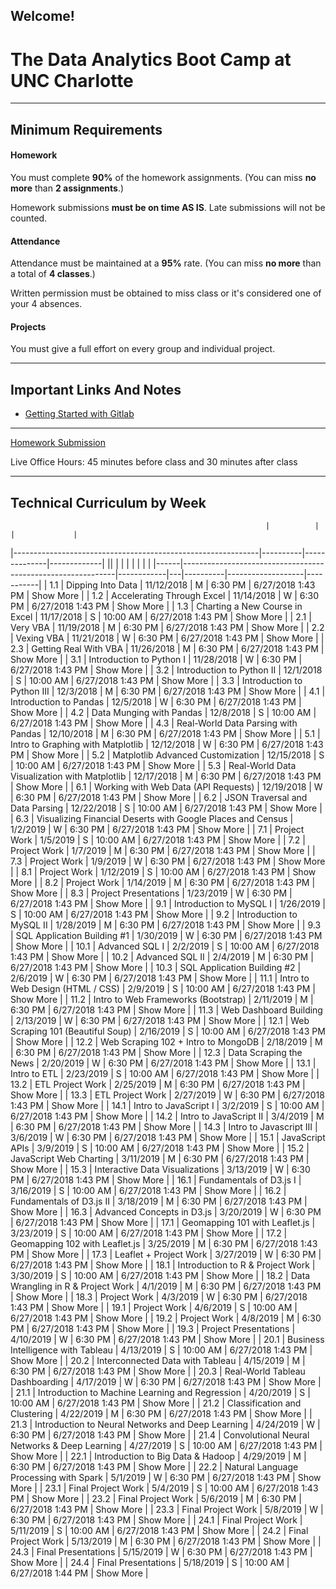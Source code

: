 Welcome!
-----------------------------------------
# The Data Analytics Boot Camp at UNC Charlotte


-----------------------------------------


## Minimum Requirements


#### Homework


You must complete **90%** of the homework assignments. (You can miss **no more** than **2 assignments**.)


Homework submissions **must be on time AS IS**. Late submissions will not be counted.


#### Attendance


Attendance must be maintained at a **95%** rate. (You can miss **no more** than a total of **4 classes**.)


Written permission must be obtained to miss class or it's considered one of your 4 absences.


#### Projects


You must give a full effort on every group and individual project.

-----------------------------------------


## Important Links And Notes


- [Getting Started with Gitlab](guides/gitlab/readme.md)

-----------------------------------------


[Homework Submission](http://bootcampspot.com)


Live Office Hours: 45 minutes before class and 30 minutes after class


-----------------------------------------
## Technical Curriculum by Week
                                                             |          |              |             | 
|-------------------------------------------------------------|----------|--------------|-------------| 
||      |                                                             |            |   |          |                   |           | 
|------|-------------------------------------------------------------|------------|---|----------|-------------------|-----------| 
| 1.1  | Dipping Into Data                                           | 11/12/2018 | M | 6:30 PM  | 6/27/2018 1:43 PM | Show More | 
| 1.2  | Accelerating Through Excel                                  | 11/14/2018 | W | 6:30 PM  | 6/27/2018 1:43 PM | Show More | 
| 1.3  | Charting a New Course in Excel                              | 11/17/2018 | S | 10:00 AM | 6/27/2018 1:43 PM | Show More | 
| 2.1  | Very VBA                                                    | 11/19/2018 | M | 6:30 PM  | 6/27/2018 1:43 PM | Show More | 
| 2.2  | Vexing VBA                                                  | 11/21/2018 | W | 6:30 PM  | 6/27/2018 1:43 PM | Show More | 
| 2.3  | Getting Real With VBA                                       | 11/26/2018 | M | 6:30 PM  | 6/27/2018 1:43 PM | Show More | 
| 3.1  | Introduction to Python I                                    | 11/28/2018 | W | 6:30 PM  | 6/27/2018 1:43 PM | Show More | 
| 3.2  | Introduction to Python II                                   | 12/1/2018  | S | 10:00 AM | 6/27/2018 1:43 PM | Show More | 
| 3.3  | Introduction to Python III                                  | 12/3/2018  | M | 6:30 PM  | 6/27/2018 1:43 PM | Show More | 
| 4.1  | Introduction to Pandas                                      | 12/5/2018  | W | 6:30 PM  | 6/27/2018 1:43 PM | Show More | 
| 4.2  | Data Munging with Pandas                                    | 12/8/2018  | S | 10:00 AM | 6/27/2018 1:43 PM | Show More | 
| 4.3  | Real-World Data Parsing with Pandas                         | 12/10/2018 | M | 6:30 PM  | 6/27/2018 1:43 PM | Show More | 
| 5.1  | Intro to Graphing with Matplotlib                           | 12/12/2018 | W | 6:30 PM  | 6/27/2018 1:43 PM | Show More | 
| 5.2  | Matplotlib Advanced Customization                           | 12/15/2018 | S | 10:00 AM | 6/27/2018 1:43 PM | Show More | 
| 5.3  | Real-World Data Visualization with Matplotlib               | 12/17/2018 | M | 6:30 PM  | 6/27/2018 1:43 PM | Show More | 
| 6.1  | Working with Web Data (API Requests)                        | 12/19/2018 | W | 6:30 PM  | 6/27/2018 1:43 PM | Show More | 
| 6.2  | JSON Traversal and Data Parsing                             | 12/22/2018 | S | 10:00 AM | 6/27/2018 1:43 PM | Show More | 
| 6.3  | Visualizing Financial Deserts with Google Places and Census | 1/2/2019   | W | 6:30 PM  | 6/27/2018 1:43 PM | Show More | 
| 7.1  | Project Work                                                | 1/5/2019   | S | 10:00 AM | 6/27/2018 1:43 PM | Show More | 
| 7.2  | Project Work                                                | 1/7/2019   | M | 6:30 PM  | 6/27/2018 1:43 PM | Show More | 
| 7.3  | Project Work                                                | 1/9/2019   | W | 6:30 PM  | 6/27/2018 1:43 PM | Show More | 
| 8.1  | Project Work                                                | 1/12/2019  | S | 10:00 AM | 6/27/2018 1:43 PM | Show More | 
| 8.2  | Project Work                                                | 1/14/2019  | M | 6:30 PM  | 6/27/2018 1:43 PM | Show More | 
| 8.3  | Project Presentations                                       | 1/23/2019  | W | 6:30 PM  | 6/27/2018 1:43 PM | Show More | 
| 9.1  | Introduction to MySQL I                                     | 1/26/2019  | S | 10:00 AM | 6/27/2018 1:43 PM | Show More | 
| 9.2  | Introduction to MySQL II                                    | 1/28/2019  | M | 6:30 PM  | 6/27/2018 1:43 PM | Show More | 
| 9.3  | SQL Application Building #1                                 | 1/30/2019  | W | 6:30 PM  | 6/27/2018 1:43 PM | Show More | 
| 10.1 | Advanced SQL I                                              | 2/2/2019   | S | 10:00 AM | 6/27/2018 1:43 PM | Show More | 
| 10.2 | Advanced SQL II                                             | 2/4/2019   | M | 6:30 PM  | 6/27/2018 1:43 PM | Show More | 
| 10.3 | SQL Application Building #2                                 | 2/6/2019   | W | 6:30 PM  | 6/27/2018 1:43 PM | Show More | 
| 11.1 | Intro to Web Design (HTML / CSS)                            | 2/9/2019   | S | 10:00 AM | 6/27/2018 1:43 PM | Show More | 
| 11.2 | Intro to Web Frameworks (Bootstrap)                         | 2/11/2019  | M | 6:30 PM  | 6/27/2018 1:43 PM | Show More | 
| 11.3 | Web Dashboard Building                                      | 2/13/2019  | W | 6:30 PM  | 6/27/2018 1:43 PM | Show More | 
| 12.1 | Web Scraping 101 (Beautiful Soup)                           | 2/16/2019  | S | 10:00 AM | 6/27/2018 1:43 PM | Show More | 
| 12.2 | Web Scraping 102 + Intro to MongoDB                         | 2/18/2019  | M | 6:30 PM  | 6/27/2018 1:43 PM | Show More | 
| 12.3 | Data Scraping the News                                      | 2/20/2019  | W | 6:30 PM  | 6/27/2018 1:43 PM | Show More | 
| 13.1 | Intro to ETL                                                | 2/23/2019  | S | 10:00 AM | 6/27/2018 1:43 PM | Show More | 
| 13.2 | ETL Project Work                                            | 2/25/2019  | M | 6:30 PM  | 6/27/2018 1:43 PM | Show More | 
| 13.3 | ETL Project Work                                            | 2/27/2019  | W | 6:30 PM  | 6/27/2018 1:43 PM | Show More | 
| 14.1 | Intro to JavaScript I                                       | 3/2/2019   | S | 10:00 AM | 6/27/2018 1:43 PM | Show More | 
| 14.2 | Intro to JavaScript II                                      | 3/4/2019   | M | 6:30 PM  | 6/27/2018 1:43 PM | Show More | 
| 14.3 | Intro to Javascript III                                     | 3/6/2019   | W | 6:30 PM  | 6/27/2018 1:43 PM | Show More | 
| 15.1 | JavaScript APIs                                             | 3/9/2019   | S | 10:00 AM | 6/27/2018 1:43 PM | Show More | 
| 15.2 | JavaScript Web Charting                                     | 3/11/2019  | M | 6:30 PM  | 6/27/2018 1:43 PM | Show More | 
| 15.3 | Interactive Data Visualizations                             | 3/13/2019  | W | 6:30 PM  | 6/27/2018 1:43 PM | Show More | 
| 16.1 | Fundamentals of D3.js I                                     | 3/16/2019  | S | 10:00 AM | 6/27/2018 1:43 PM | Show More | 
| 16.2 | Fundamentals of D3.js II                                    | 3/18/2019  | M | 6:30 PM  | 6/27/2018 1:43 PM | Show More | 
| 16.3 | Advanced Concepts in D3.js                                  | 3/20/2019  | W | 6:30 PM  | 6/27/2018 1:43 PM | Show More | 
| 17.1 | Geomapping 101 with Leaflet.js                              | 3/23/2019  | S | 10:00 AM | 6/27/2018 1:43 PM | Show More | 
| 17.2 | Geomapping 102 with Leaflet.js                              | 3/25/2019  | M | 6:30 PM  | 6/27/2018 1:43 PM | Show More | 
| 17.3 | Leaflet + Project Work                                      | 3/27/2019  | W | 6:30 PM  | 6/27/2018 1:43 PM | Show More | 
| 18.1 | Introduction to R & Project Work                            | 3/30/2019  | S | 10:00 AM | 6/27/2018 1:43 PM | Show More | 
| 18.2 | Data Wrangling in R & Project Work                          | 4/1/2019   | M | 6:30 PM  | 6/27/2018 1:43 PM | Show More | 
| 18.3 | Project Work                                                | 4/3/2019   | W | 6:30 PM  | 6/27/2018 1:43 PM | Show More | 
| 19.1 | Project Work                                                | 4/6/2019   | S | 10:00 AM | 6/27/2018 1:43 PM | Show More | 
| 19.2 | Project Work                                                | 4/8/2019   | M | 6:30 PM  | 6/27/2018 1:43 PM | Show More | 
| 19.3 | Project Presentations                                       | 4/10/2019  | W | 6:30 PM  | 6/27/2018 1:43 PM | Show More | 
| 20.1 | Business Intelligence with Tableau                          | 4/13/2019  | S | 10:00 AM | 6/27/2018 1:43 PM | Show More | 
| 20.2 | Interconnected Data with Tableau                            | 4/15/2019  | M | 6:30 PM  | 6/27/2018 1:43 PM | Show More | 
| 20.3 | Real-World Tableau Dashboarding                             | 4/17/2019  | W | 6:30 PM  | 6/27/2018 1:43 PM | Show More | 
| 21.1 | Introduction to Machine Learning and Regression             | 4/20/2019  | S | 10:00 AM | 6/27/2018 1:43 PM | Show More | 
| 21.2 | Classification and Clustering                               | 4/22/2019  | M | 6:30 PM  | 6/27/2018 1:43 PM | Show More | 
| 21.3 | Introduction to Neural Networks and Deep Learning           | 4/24/2019  | W | 6:30 PM  | 6/27/2018 1:43 PM | Show More | 
| 21.4 | Convolutional Neural Networks & Deep Learning               | 4/27/2019  | S | 10:00 AM | 6/27/2018 1:43 PM | Show More | 
| 22.1 | Introduction to Big Data & Hadoop                           | 4/29/2019  | M | 6:30 PM  | 6/27/2018 1:43 PM | Show More | 
| 22.2 | Natural Language Processing with Spark                      | 5/1/2019   | W | 6:30 PM  | 6/27/2018 1:43 PM | Show More | 
| 23.1 | Final Project Work                                          | 5/4/2019   | S | 10:00 AM | 6/27/2018 1:43 PM | Show More | 
| 23.2 | Final Project Work                                          | 5/6/2019   | M | 6:30 PM  | 6/27/2018 1:43 PM | Show More | 
| 23.3 | Final Project Work                                          | 5/8/2019   | W | 6:30 PM  | 6/27/2018 1:43 PM | Show More | 
| 24.1 | Final Project Work                                          | 5/11/2019  | S | 10:00 AM | 6/27/2018 1:43 PM | Show More | 
| 24.2 | Final Project Work                                          | 5/13/2019  | M | 6:30 PM  | 6/27/2018 1:43 PM | Show More | 
| 24.3 | Final Presentations                                         | 5/15/2019  | W | 6:30 PM  | 6/27/2018 1:43 PM | Show More | 
| 24.4 | Final Presentations                                         | 5/18/2019  | S | 10:00 AM | 6/27/2018 1:44 PM | Show More | 

